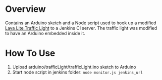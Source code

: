 Overview
========

Contains an Arduino sketch and a Node script used to hook up a modified [Lava Lite Traffic Light](http://www.amazon.com/Lava-Lite-1815-4-Traffic-Light/dp/B001ETWW0M) to a Jenkins CI server.  The traffic light was modified to have an Arduino embedded inside it.

How To Use
========

1. Upload arduino/trafficLight/trafficLight.ino sketch to Arduino
2. Start node script in jenkins folder: `node monitor.js jenkins_url`

